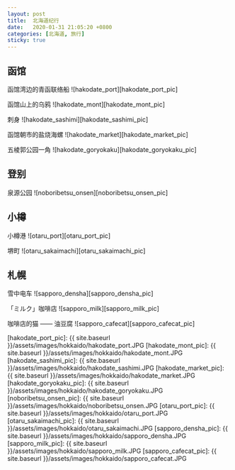 ```yaml
---
layout: post
title:  北海道纪行
date:   2020-01-31 21:05:20 +0800
categories: [北海道, 旅行]
sticky: true
---
```


## 函馆
函馆湾边的青函联络船
![hakodate_port][hakodate_port_pic]
<br/>

函馆山上的乌鸦
![hakodate_mont][hakodate_mont_pic]
<br/>

刺身
![hakodate_sashimi][hakodate_sashimi_pic]
<br/>

函馆朝市的盐烧海螺
![hakodate_market][hakodate_market_pic]
<br/>

五棱郭公园一角
![hakodate_goryokaku][hakodate_goryokaku_pic]
<br/>

## 登别
泉源公园
![noboribetsu_onsen][noboribetsu_onsen_pic]
<br/>

## 小樽
小樽港
![otaru_port][otaru_port_pic]
<br/>

堺町
![otaru_sakaimachi][otaru_sakaimachi_pic]
<br/>

## 札幌
雪中电车
![sapporo_densha][sapporo_densha_pic]
<br/>

「ミルク」咖啡店
![sapporo_milk][sapporo_milk_pic]
<br/>

咖啡店的猫 —— 油豆腐
![sapporo_cafecat][sapporo_cafecat_pic]
<br/>

[hakodate_port_pic]: {{ site.baseurl }}/assets/images/hokkaido/hakodate_port.JPG
[hakodate_mont_pic]: {{ site.baseurl }}/assets/images/hokkaido/hakodate_mont.JPG
[hakodate_sashimi_pic]: {{ site.baseurl }}/assets/images/hokkaido/hakodate_sashimi.JPG
[hakodate_market_pic]: {{ site.baseurl }}/assets/images/hokkaido/hakodate_market.JPG
[hakodate_goryokaku_pic]: {{ site.baseurl }}/assets/images/hokkaido/hakodate_goryokaku.JPG
[noboribetsu_onsen_pic]: {{ site.baseurl }}/assets/images/hokkaido/noboribetsu_onsen.JPG
[otaru_port_pic]: {{ site.baseurl }}/assets/images/hokkaido/otaru_port.JPG
[otaru_sakaimachi_pic]: {{ site.baseurl }}/assets/images/hokkaido/otaru_sakaimachi.JPG
[sapporo_densha_pic]: {{ site.baseurl }}/assets/images/hokkaido/sapporo_densha.JPG
[sapporo_milk_pic]: {{ site.baseurl }}/assets/images/hokkaido/sapporo_milk.JPG
[sapporo_cafecat_pic]: {{ site.baseurl }}/assets/images/hokkaido/sapporo_cafecat.JPG

